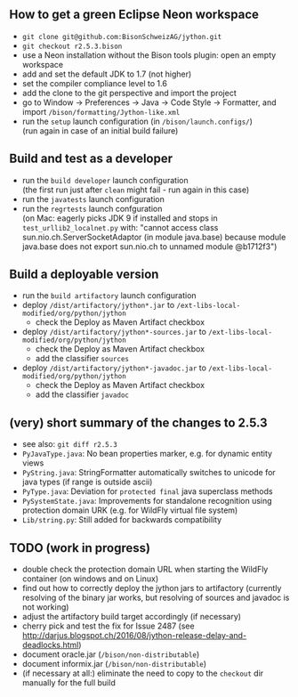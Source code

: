 ## How to get a green Eclipse Neon workspace

- `git clone git@github.com:BisonSchweizAG/jython.git`
- `git checkout r2.5.3.bison`
- use a Neon installation without the Bison tools plugin: open an empty workspace
- add and set the default JDK to 1.7 (not higher)
- set the compiler compliance level to 1.6
- add the clone to the git perspective and import the project
- go to Window -> Preferences -> Java -> Code Style -> Formatter, and import `/bison/formatting/Jython-like.xml` 
- run the `setup` launch configuration (in `/bison/launch.configs/`) <br/>(run again in case of an initial build failure)


## Build and test as a developer

- run the `build developer` launch configuration <br/>(the first run just after `clean` might fail - run again in this case)
- run the `javatests` launch configuration
- run the `regrtests` launch confguration <br/>(on Mac: eagerly picks JDK 9 if installed and stops in `test_urllib2_localnet.py` with: "cannot access class sun.nio.ch.ServerSocketAdaptor (in module java.base) because module java.base does not export sun.nio.ch to unnamed module @b1712f3")


## Build a deployable version 
* run the `build artifactory` launch configuration
* deploy `/dist/artifactory/jython*.jar` to `/ext-libs-local-modified/org/python/jython`
  * check the Deploy as Maven Artifact checkbox
* deploy `/dist/artifactory/jython*-sources.jar` to `/ext-libs-local-modified/org/python/jython`
  * check the Deploy as Maven Artifact checkbox
  * add the classifier `sources`
* deploy `/dist/artifactory/jython*-javadoc.jar` to `/ext-libs-local-modified/org/python/jython`
  * check the Deploy as Maven Artifact checkbox
  * add the classifier `javadoc`


## (very) short summary of the changes to 2.5.3
* see also: `git diff r2.5.3`
* `PyJavaType.java`: No bean properties marker, e.g. for dynamic entity views
* `PyString.java`: StringFormatter automatically switches to unicode for java types (if range is outside ascii)
* `PyType.java`: Deviation for `protected final` java superclass methods
* `PySystemState.java`: Improvements for standalone recognition using protection domain URK (e.g. for WildFly virtual file system)
* `Lib/string.py`: Still added for backwards compatibility

 
## TODO (work in progress)
 - double check the protection domain URL when starting the WildFly container (on windows and on Linux)
 - find out how to correctly deploy the jython jars to artifactory (currently resolving of the binary jar works, but resolving of sources and javadoc is not working)
 - adjust the artifactory build target accordingly (if necessary)
 - cherry pick and test the fix for Issue 2487 (see http://darjus.blogspot.ch/2016/08/jython-release-delay-and-deadlocks.html)
 - document oracle.jar (`/bison/non-distributable`)
 - document informix.jar (`/bison/non-distributable`)
 - (if necessary at all:) eliminate the need to copy to the `checkout` dir manually for the full build
